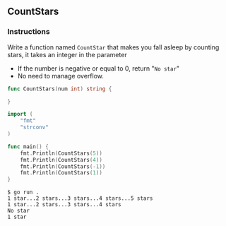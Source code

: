 ## CountStars

### Instructions
Write a function named `CountStar` that makes you fall asleep by counting stars, it takes an integer in the parameter
- If the number is negative or equal to 0, return "`No star`"
- No need to manage overflow.

```go
func CountStars(num int) string {

}
```
```go
import (
	"fmt"
	"strconv"   
)

func main() {
	fmt.Println(CountStars(5))
	fmt.Println(CountStars(4))
	fmt.Println(CountStars(-1))
	fmt.Println(CountStars(1))
}
```

```console
$ go run . 
1 star...2 stars...3 stars...4 stars...5 stars
1 star...2 stars...3 stars...4 stars
No star
1 star
```
